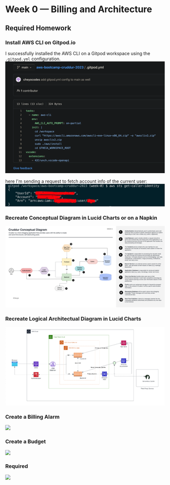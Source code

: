 # Week 0 — Billing and Architecture

## Required Homework

### Install AWS CLI on Gitpod.io
I successfully installed the AWS CLI on a Gitpod workspace using the `.gitpod.yml` configuration. 
![](../_docs/assets/journal/aws-cli-gitpod-config.png)

here I'm sending a request to fetch account info of the current user:
![](../_docs/assets/journal/gitpod-credentials.png)


### Recreate Conceptual Diagram in Lucid Charts or on a Napkin	
![AWS Conceptual Diagram](../_docs/assets/journal/cruddur-conceptual-diagram-week-0.png)


### Recreate Logical Architectual Diagram in Lucid Charts	
![AWS Logical Diagram](../_docs/assets/journal/cruddur-logical-diagram.png)


### Create a Billing Alarm	
![](../_docs/assets/journal/)


### Create a Budget
![](../_docs/assets/journal/)


### Required
![](../_docs/assets/journal/)


